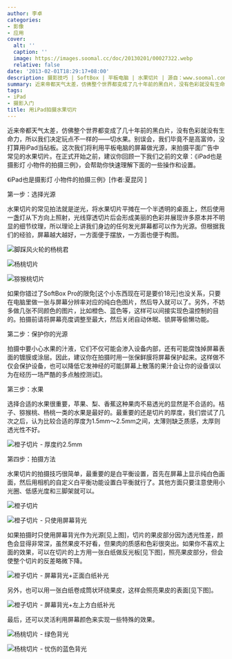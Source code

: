 ```yaml
---
author: 李卓
categories:
- 影像
- 应用
cover:
  alt: ''
  caption: ''
  image: https://images.soomal.cc/doc/20130201/00027322.webp
  relative: false
date: '2013-02-01T18:29:17+08:00'
description: 摄影技巧 | SoftBox | 平板电脑 | 水果切片 | 源自：www.soomal.com | 版权：原创 |  平均/总评分：10.00/120
summary: 近来帝都天气太差，仿佛整个世界都变成了几十年前的黑白片，没有色彩就没有生命力，所以我们决定玩点不一样的――切水果。这次我们将利用平板电脑的屏幕做光源，来拍摄平面广告中常见的水果切片。水果切片的常见拍法就是逆光，将水果切片平摊在一个半透明的桌面上，然后使用一盏灯从下方向上照射。理论上讲我们身边的任何发光屏幕都可以作为光源。
tags:
- iPad
- 摄影入门
title: 用iPad拍摄水果切片
---
```


近来帝都天气太差，仿佛整个世界都变成了几十年前的黑白片，没有色彩就没有生命力，所以我们决定玩点不一样的――切水果。别误会，我们毕竟不是高富帅，没打算用iPad当砧板。这次我们将利用平板电脑的屏幕做光源，来拍摄平面广告中常见的水果切片。在正式开始之前，建议你回顾一下我们之前的文章：《iPad也是摄影灯 小物件的拍摄三例》，会帮助你快速理解下面的一些操作和设置。



《iPad也是摄影灯 小物件的拍摄三例》[作者:夏昆冈 ]



第一步：选择光源



水果切片的常见拍法就是逆光，将水果切片平摊在一个半透明的桌面上，然后使用一盏灯从下方向上照射，光线穿透切片后会形成美丽的色彩并展现许多原本并不明显的细节纹理，所以理论上讲我们身边的任何发光屏幕都可以作为光源。但根据我们的经验，屏幕越大越好，一方面便于摆放，一方面也便于构图。



![脚踩风火轮的杨桃君](https://images.soomal.cc/doc/20130201/00027322.webp)



![杨桃切片](https://images.soomal.cc/doc/20130201/00027319.webp)



![猕猴桃切片](https://images.soomal.cc/doc/20130201/00027318.webp)



如果你错过了SoftBox Pro的限免[这个小东西现在可是要价18元]也没关系，只要在电脑里做一张与屏幕分辨率对应的纯白色图片，然后导入就可以了。另外，不妨多做几张不同颜色的图片，比如橙色、蓝色等，这样可以间接实现色温控制的目的。拍摄前请将屏幕亮度调整至最大，然后关闭自动休眠、锁屏等偷懒功能。



第二步：保护你的光源



拍摄中要小心水果的汁液，它们不仅可能会渗入设备内部，还有可能腐蚀掉屏幕表面的镀膜或涂层。因此，建议你在拍摄时用一张保鲜膜将屏幕保护起来。这样做不仅会保护设备，也可以降低它发神经的可能[屏幕上散落的果汁会让你的设备误以为在经历一场严酷的多点触控测试]。



第三步：水果



选择合适的水果很重要，苹果、梨、香蕉这种果肉不易透光的显然是不合适的。桔子、猕猴桃、杨桃一类的水果是最好的。最重要的还是切片的厚度，我们尝试了几次之后，认为比较合适的厚度为1.5mm～2.5mm之间，太薄则缺乏质感，太厚则透光性不好。



![橙子切片 - 厚度约2.5mm](https://images.soomal.cc/doc/20130201/00027314.webp)



第四步：拍摄方法



水果切片的拍摄技巧很简单，最重要的是白平衡设置，首先在屏幕上显示纯白色画面，然后用相机的自定义白平衡功能设置白平衡就行了。其他方面只要注意使用小光圈、低感光度和三脚架就可以。



![橙子切片](https://images.soomal.cc/doc/20130201/00027313.webp)



![橙子切片 - 只使用屏幕背光](https://images.soomal.cc/doc/20130201/00027315.webp)



如果拍摄时只使用屏幕背光作为光源[见上图]，切片的果皮部分因为透光性差，颜色会显得非常深，虽然果皮不好看，但果肉的质感和色彩很突出。如果你不喜欢上面的效果，可以在切片的上方用一张白纸做反光板[见下图]，照亮果皮部分，但会使整个切片的反差略微下降。



![橙子切片 - 屏幕背光+正面白纸补光](https://images.soomal.cc/doc/20130201/00027316.webp)



另外，也可以用一张白纸卷成筒状环绕果皮，这样会照亮果皮的表面[见下图]。



![橙子切片 - 屏幕背光+左上方白纸补光](https://images.soomal.cc/doc/20130201/00027317.webp)



最后，还可以灵活利用屏幕颜色来实现一些特殊的效果。



![杨桃切片 - 绿色背光](https://images.soomal.cc/doc/20130201/00027320.webp)



![杨桃切片 - 忧伤的蓝色背光](https://images.soomal.cc/doc/20130201/00027321.webp)